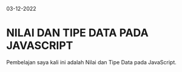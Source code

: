 03-12-2022
# NILAI DAN TIPE DATA PADA JAVASCRIPT
Pembelajan saya kali ini adalah Nilai dan Tipe Data pada JavaScript.
